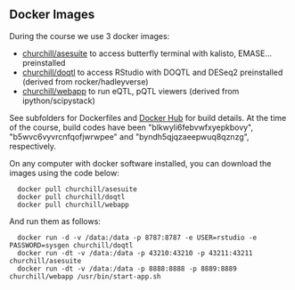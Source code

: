 ## Docker Images

During the course we use 3 docker images:
* [churchill/asesuite](https://hub.docker.com/r/churchill/asesuite/) to access butterfly terminal with kalisto, EMASE... preinstalled
* [churchill/doqtl](https://hub.docker.com/r/churchill/doqtl/) to access RStudio with DOQTL and DESeq2 preinstalled (derived from rocker/hadleyverse)
* [churchill/webapp](https://hub.docker.com/r/churchill/webapp/) to run eQTL, pQTL viewers (derived from ipython/scipystack)

See subfolders for Dockerfiles and [Docker Hub](https://hub.docker.com/r/churchill/webapp/) for build details.
At the time of the course, build codes have been "blkwyli6febvwfxyepkbovy", "b5wvc6vyvrcnfqofjwrwpee" and "byndh5qjqzaeepwuq8qznzg", respectively.

On any computer with docker software installed, you can download the images using the code below:

```{r}
  docker pull churchill/asesuite
  docker pull churchill/doqtl
  docker pull churchill/webapp
```

And run them as follows:

```{r}
  docker run -d -v /data:/data -p 8787:8787 -e USER=rstudio -e PASSWORD=sysgen churchill/doqtl
  docker run -dt -v /data:/data -p 43210:43210 -p 43211:43211  churchill/asesuite
  docker run -dt -v /data:/data -p 8888:8888 -p 8889:8889 churchill/webapp /usr/bin/start-app.sh
```
